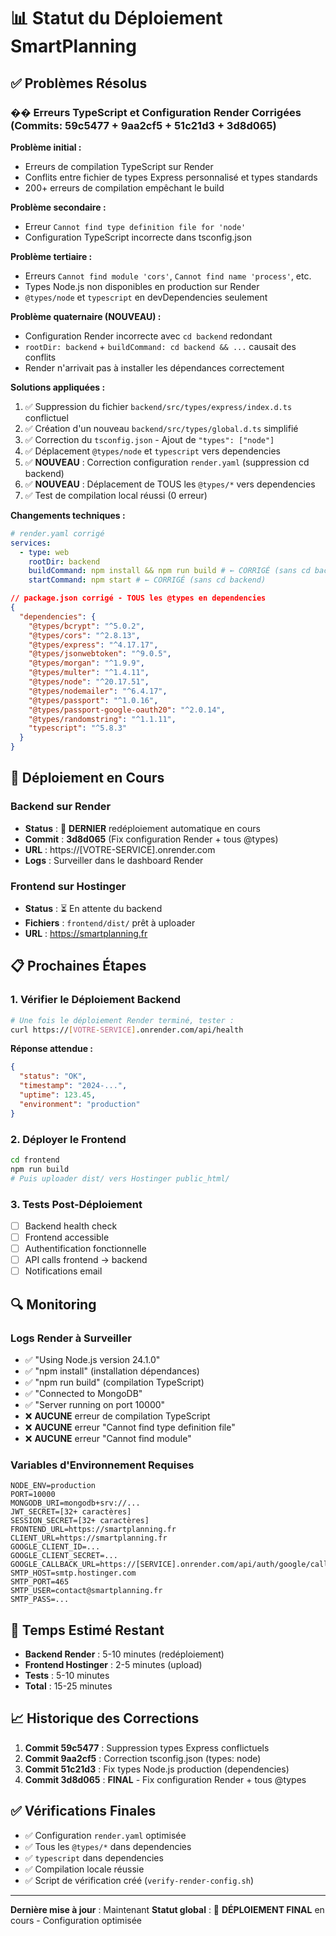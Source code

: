 # 📊 Statut du Déploiement SmartPlanning

## ✅ Problèmes Résolus

### �� Erreurs TypeScript et Configuration Render Corrigées (Commits: 59c5477 + 9aa2cf5 + 51c21d3 + 3d8d065)

**Problème initial :**

- Erreurs de compilation TypeScript sur Render
- Conflits entre fichier de types Express personnalisé et types standards
- 200+ erreurs de compilation empêchant le build

**Problème secondaire :**

- Erreur `Cannot find type definition file for 'node'`
- Configuration TypeScript incorrecte dans tsconfig.json

**Problème tertiaire :**

- Erreurs `Cannot find module 'cors'`, `Cannot find name 'process'`, etc.
- Types Node.js non disponibles en production sur Render
- `@types/node` et `typescript` en devDependencies seulement

**Problème quaternaire (NOUVEAU) :**

- Configuration Render incorrecte avec `cd backend` redondant
- `rootDir: backend` + `buildCommand: cd backend && ...` causait des conflits
- Render n'arrivait pas à installer les dépendances correctement

**Solutions appliquées :**

1. ✅ Suppression du fichier `backend/src/types/express/index.d.ts` conflictuel
2. ✅ Création d'un nouveau `backend/src/types/global.d.ts` simplifié
3. ✅ Correction du `tsconfig.json` - Ajout de `"types": ["node"]`
4. ✅ Déplacement `@types/node` et `typescript` vers dependencies
5. ✅ **NOUVEAU** : Correction configuration `render.yaml` (suppression cd backend)
6. ✅ **NOUVEAU** : Déplacement de TOUS les `@types/*` vers dependencies
7. ✅ Test de compilation local réussi (0 erreur)

**Changements techniques :**

```yaml
# render.yaml corrigé
services:
  - type: web
    rootDir: backend
    buildCommand: npm install && npm run build # ← CORRIGÉ (sans cd backend)
    startCommand: npm start # ← CORRIGÉ (sans cd backend)
```

```json
// package.json corrigé - TOUS les @types en dependencies
{
  "dependencies": {
    "@types/bcrypt": "^5.0.2",
    "@types/cors": "^2.8.13",
    "@types/express": "^4.17.17",
    "@types/jsonwebtoken": "^9.0.5",
    "@types/morgan": "^1.9.9",
    "@types/multer": "^1.4.11",
    "@types/node": "^20.17.51",
    "@types/nodemailer": "^6.4.17",
    "@types/passport": "^1.0.16",
    "@types/passport-google-oauth20": "^2.0.14",
    "@types/randomstring": "^1.1.11",
    "typescript": "^5.8.3"
  }
}
```

## 🚀 Déploiement en Cours

### Backend sur Render

- **Status** : 🔄 **DERNIER** redéploiement automatique en cours
- **Commit** : **3d8d065** (Fix configuration Render + tous @types)
- **URL** : https://[VOTRE-SERVICE].onrender.com
- **Logs** : Surveiller dans le dashboard Render

### Frontend sur Hostinger

- **Status** : ⏳ En attente du backend
- **Fichiers** : `frontend/dist/` prêt à uploader
- **URL** : https://smartplanning.fr

## 📋 Prochaines Étapes

### 1. Vérifier le Déploiement Backend

```bash
# Une fois le déploiement Render terminé, tester :
curl https://[VOTRE-SERVICE].onrender.com/api/health
```

**Réponse attendue :**

```json
{
  "status": "OK",
  "timestamp": "2024-...",
  "uptime": 123.45,
  "environment": "production"
}
```

### 2. Déployer le Frontend

```bash
cd frontend
npm run build
# Puis uploader dist/ vers Hostinger public_html/
```

### 3. Tests Post-Déploiement

- [ ] Backend health check
- [ ] Frontend accessible
- [ ] Authentification fonctionnelle
- [ ] API calls frontend → backend
- [ ] Notifications email

## 🔍 Monitoring

### Logs Render à Surveiller

- ✅ "Using Node.js version 24.1.0"
- ✅ "npm install" (installation dépendances)
- ✅ "npm run build" (compilation TypeScript)
- ✅ "Connected to MongoDB"
- ✅ "Server running on port 10000"
- ❌ **AUCUNE** erreur de compilation TypeScript
- ❌ **AUCUNE** erreur "Cannot find type definition file"
- ❌ **AUCUNE** erreur "Cannot find module"

### Variables d'Environnement Requises

```
NODE_ENV=production
PORT=10000
MONGODB_URI=mongodb+srv://...
JWT_SECRET=[32+ caractères]
SESSION_SECRET=[32+ caractères]
FRONTEND_URL=https://smartplanning.fr
CLIENT_URL=https://smartplanning.fr
GOOGLE_CLIENT_ID=...
GOOGLE_CLIENT_SECRET=...
GOOGLE_CALLBACK_URL=https://[SERVICE].onrender.com/api/auth/google/callback
SMTP_HOST=smtp.hostinger.com
SMTP_PORT=465
SMTP_USER=contact@smartplanning.fr
SMTP_PASS=...
```

## 🎯 Temps Estimé Restant

- **Backend Render** : 5-10 minutes (redéploiement)
- **Frontend Hostinger** : 2-5 minutes (upload)
- **Tests** : 5-10 minutes
- **Total** : 15-25 minutes

## 📈 Historique des Corrections

1. **Commit 59c5477** : Suppression types Express conflictuels
2. **Commit 9aa2cf5** : Correction tsconfig.json (types: node)
3. **Commit 51c21d3** : Fix types Node.js production (dependencies)
4. **Commit 3d8d065** : **FINAL** - Fix configuration Render + tous @types

## ✅ Vérifications Finales

- ✅ Configuration `render.yaml` optimisée
- ✅ Tous les `@types/*` dans dependencies
- ✅ `typescript` dans dependencies
- ✅ Compilation locale réussie
- ✅ Script de vérification créé (`verify-render-config.sh`)

---

**Dernière mise à jour** : Maintenant
**Statut global** : 🔄 **DÉPLOIEMENT FINAL** en cours - Configuration optimisée
